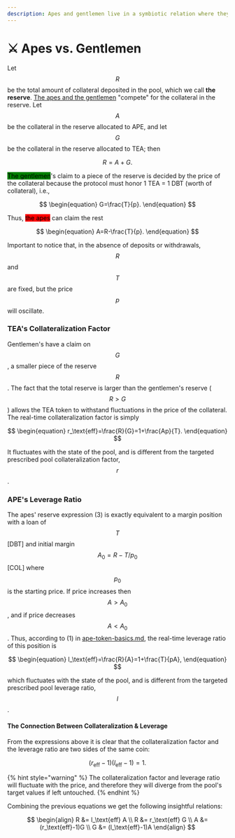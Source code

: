 ```yaml
---
description: Apes and gentlemen live in a symbiotic relation where they need each other.
---
```


# ⚔ Apes vs. Gentlemen

Let $$R$$ be the total amount of collateral deposited in the pool, which we call **the reserve**. [The apes and the gentlemen](protocol-intro/#two-types-of-users) "compete" for the collateral in the reserve. Let $$A$$ be the collateral in the reserve allocated to APE, and let $$G$$ be the collateral in the reserve allocated to TEA; then

$$
\begin{equation} R=A+G. \end{equation}
$$

<mark style="background-color:green;">The gentlemen</mark>'s claim to a piece of the reserve is decided by the price of the collateral because the protocol must honor 1 TEA = 1 DBT (worth of collateral), i.e.,

$$
\begin{equation} G=\frac{T}{p}. \end{equation}
$$

Thus, <mark style="background-color:red;">the apes</mark> can claim the rest

$$
\begin{equation} A=R-\frac{T}{p}. \end{equation}
$$

Important to notice that, in the absence of deposits or withdrawals, $$R$$ and $$T$$ are fixed, but the price $$p$$ will oscillate.

### TEA's Collateralization Factor

Gentlemen's have a claim on $$G$$, a smaller piece of the reserve $$R$$. The fact that the total reserve is larger than the gentlemen's reserve ($$R>G$$) allows the TEA token to withstand fluctuations in the price of the collateral. The real-time collateralization factor is simply

$$
\begin{equation} r_\text{eff}=\frac{R}{G}=1+\frac{Ap}{T}. \end{equation}
$$

It fluctuates with the state of the pool, and is different from the targeted prescribed pool collateralization factor, $$r$$.

### APE's Leverage Ratio

The apes' reserve expression (3) is exactly equivalent to a margin position with a loan of $$T$$ \[DBT] and initial margin $$A_0=R-T/p_0$$ \[COL] where $$p_0$$ is the starting price. If price increases then $$A>A_0$$, and if price decreases $$A<A_0$$. Thus, according to (1) in [ape-token-basics.md](../introduction/safer-leverage/ape-token-basics.md "mention"), the real-time leverage ratio of this position is

$$
\begin{equation} l_\text{eff}=\frac{R}{A}=1+\frac{T}{pA}, \end{equation}
$$

which fluctuates with the state of the pool, and is different from the targeted prescribed pool leverage ratio, $$l$$.

#### The Connection Between Collateralization & Leverage

From the expressions above it is clear that the collateralization factor and the leverage ratio are two sides of the same coin:

$$
\begin{equation} (r_\text{eff}-1)(l_\text{eff}-1)=1. \end{equation}
$$

{% hint style="warning" %}
The collateralization factor and leverage ratio will fluctuate with the price, and therefore they will diverge from the pool's target values if left untouched.
{% endhint %}

Combining the previous equations we get the following insightful relations:

$$
\begin{align} R &= l_\text{eff} A \\ R &= r_\text{eff} G \\ A &= (r_\text{eff}-1)G \\ G &= (l_\text{eff}-1)A \end{align}
$$
